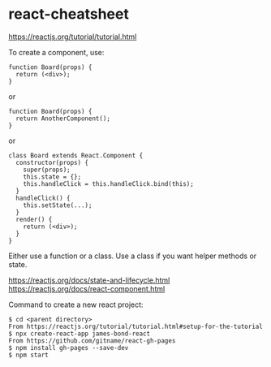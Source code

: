 # react-cheatsheet

https://reactjs.org/tutorial/tutorial.html

To create a component, use:

    function Board(props) {
      return (<div>);
    }

or

    function Board(props) {
      return AnotherComponent();
    }

or

    class Board extends React.Component {
      constructor(props) {
        super(props);
        this.state = {};
        this.handleClick = this.handleClick.bind(this);
      }
      handleClick() {
        this.setState(...);
      }
      render() {
        return (<div>);
      }
    }

Either use a function or a class.  Use a class if you want helper methods or state.  

https://reactjs.org/docs/state-and-lifecycle.html
https://reactjs.org/docs/react-component.html

Command to create a new react project:

    $ cd <parent directory>
    From https://reactjs.org/tutorial/tutorial.html#setup-for-the-tutorial
    $ npx create-react-app james-bond-react
    From https://github.com/gitname/react-gh-pages
    $ npm install gh-pages --save-dev
    $ npm start

